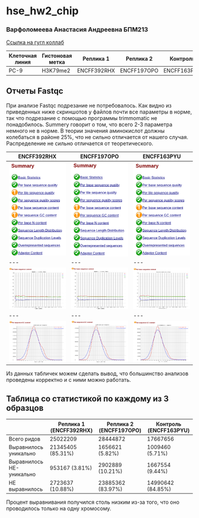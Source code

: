 # hse_hw2_chip
### Варфоломеева Анастасия Андреевна БПМ213

[Ссылка на гугл коллаб](https://colab.research.google.com/drive/1pwT_Rmg8sMyn3SFuWB54xriAFRb5DczN?usp=sharing)


Клеточная линия | Гистоновая метка | Реплика 1 | Реплика 2 | Контроль 
--- | --- | --- | --- | ---
PC-9 | H3K79me2 | ENCFF392RHX | ENCFF197OPO | ENCFF163PYU


## Отчеты Fastqc
 
   При анализе Fastqc подрезание не потребовалось. Как видно из приведенных ниже скриншотов у файлов почти все параметры в норме, так что подрезание с помощью программы trimmomatic не понадобилось. Summery говорит о том, что всего 2-3 параметра немного не в норме. В теории значения аминокислот должны колебаться в районе 25%, что не сильно отличается от нашего случая. Распределение не сильно отличается от теоретического.

ENCFF392RHX | ENCFF197OPO | ENCFF163PYU 
--- | --- | --- 
![](https://github.com/switerElly/hse_hw2_chip/blob/main/img/Screenshot%20from%202024-03-02%2022-05-21.png) | ![](https://github.com/switerElly/hse_hw2_chip/blob/main/img/Screenshot%20from%202024-03-02%2022-05-25.png) | ![](https://github.com/switerElly/hse_hw2_chip/blob/main/img/Screenshot%20from%202024-03-02%2022-05-27.png)
--- | --- | --- 
![](https://github.com/switerElly/hse_hw2_chip/blob/main/img/Screenshot%20from%202024-03-03%2016-28-29.png) | ![](https://github.com/switerElly/hse_hw2_chip/blob/main/img/Screenshot%20from%202024-03-03%2016-28-34.png) | ![](https://github.com/switerElly/hse_hw2_chip/blob/main/img/Screenshot%20from%202024-03-03%2016-28-49.png)
--- | --- | --- 
![](https://github.com/switerElly/hse_hw2_chip/blob/main/img/Screenshot%20from%202024-03-03%2016-31-13.png) | ![](https://github.com/switerElly/hse_hw2_chip/blob/main/img/Screenshot%20from%202024-03-03%2016-31-18.png) | ![](https://github.com/switerElly/hse_hw2_chip/blob/main/img/Screenshot%20from%202024-03-03%2016-31-25.png)

 Из данных табличек можем сделать вывод, что большинство анализов проведены корректно и с ними можно работать.

## Таблица со статистикой по каждому из 3 образцов

|  | **Реплика 1 (ENCFF392RHX)** | **Реплика 2 (ENCFF197OPO)** | **Контроль (ENCFF163PYU)** |
| ------------- | ------------- |--------------------| ---- |
| Всего ридов | 25022209 | 28444872 | 17667656 |
| Выравнилось уникально | 21345405 (85.31%) | 1656621 (5.82%) | 1009460 (5.71%) |
| Выравнилось НЕ-уникально | 953167 (3.81%) | 2902889 (10.21%) | 1667554 (9.44%) |
| НЕ выравнилось | 2723637 (10.88%) | 23885362 (83.97%) | 14990642 (84.85%) | 

Процент выравнивания получился столь низким из-за того, что оно проводилось только на одну хромосому.
